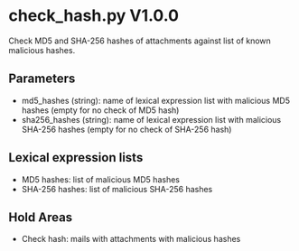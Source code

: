 check_hash.py V1.0.0
====================

Check MD5 and SHA-256 hashes of attachments against list of known malicious hashes.

## Parameters
* md5_hashes (string): name of lexical expression list with malicious MD5 hashes (empty for no check of MD5 hash)
* sha256_hashes (string): name of lexical expression list with malicious SHA-256 hashes (empty for no check of SHA-256 hash)

## Lexical expression lists
* MD5 hashes: list of malicious MD5 hashes
* SHA-256 hashes: list of malicious SHA-256 hashes

## Hold Areas
* Check hash: mails with attachments with malicious hashes
